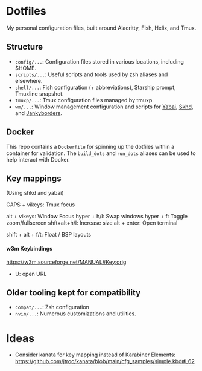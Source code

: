 # Dotfiles

My personal configuration files, built around Alacritty, Fish, Helix, and Tmux.

## Structure

- `config/...`: Configuration files stored in various locations, including $HOME.
- `scripts/...`: Useful scripts and tools used by zsh aliases and elsewhere.
- `shell/...`: Fish configuration (+ abbreviations), Starship prompt, Tmuxline snapshot.
- `tmuxp/...`: Tmux configuration files managed by tmuxp.
- `wm/...`: Window management configuration and scripts for [Yabai](https://github.com/koekeishiya/yabai), [Skhd](https://github.com/koekeishiya/skhd), and [Jankyborders](https://github.com/FelixKratz/JankyBorders).

## Docker

This repo contains a `Dockerfile` for spinning up the dotfiles within a container for validation. The `build_dots` and `run_dots` aliases can be used to help interact with Docker.

## Key mappings

(Using shkd and yabai)

CAPS + vikeys: Tmux focus

alt + vikeys: Window Focus
hyper + h/l: Swap windows
hyper + f: Toggle zoom/fullscreen
shft+alt+h/l: Increase size
alt + enter: Open terminal

shift + alt + f/t: Float / BSP layouts

#### w3m Keybindings

https://w3m.sourceforge.net/MANUAL#Key:orig
- U: open URL

## Older tooling kept for compatibility

- `compat/...`: Zsh configuration
- `nvim/...`: Numerous customizations and utilities.

# Ideas
- Consider kanata for key mapping instead of Karabiner Elements: https://github.com/jtroo/kanata/blob/main/cfg_samples/simple.kbd#L62
